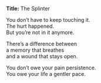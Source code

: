 **Title:** The Splinter

You don’t have to keep touching it.  
The hurt happened.  
But you’re not in it anymore.

There’s a difference between  
a memory that breathes  
and a wound that stays open.

You don’t owe your pain persistence.  
You owe your life a gentler pace.
